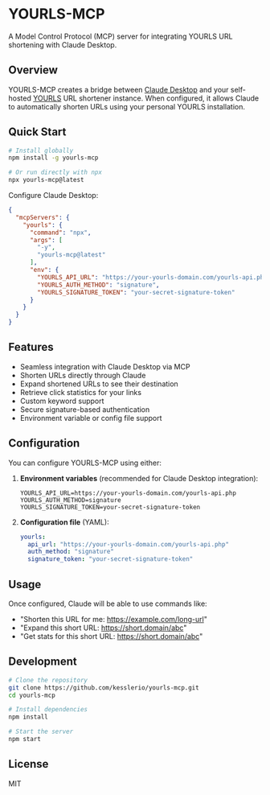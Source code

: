 # YOURLS-MCP

A Model Control Protocol (MCP) server for integrating YOURLS URL shortening with Claude Desktop.

## Overview

YOURLS-MCP creates a bridge between [Claude Desktop](https://claude.ai/download) and your self-hosted [YOURLS](https://yourls.org/) URL shortener instance. When configured, it allows Claude to automatically shorten URLs using your personal YOURLS installation.

## Quick Start

```bash
# Install globally
npm install -g yourls-mcp

# Or run directly with npx
npx yourls-mcp@latest
```

Configure Claude Desktop:
```json
{
  "mcpServers": {
    "yourls": {
      "command": "npx",
      "args": [
        "-y",
        "yourls-mcp@latest"
      ],
      "env": {
        "YOURLS_API_URL": "https://your-yourls-domain.com/yourls-api.php",
        "YOURLS_AUTH_METHOD": "signature",
        "YOURLS_SIGNATURE_TOKEN": "your-secret-signature-token"
      }
    }
  }
}
```

## Features

- Seamless integration with Claude Desktop via MCP
- Shorten URLs directly through Claude
- Expand shortened URLs to see their destination
- Retrieve click statistics for your links
- Custom keyword support
- Secure signature-based authentication
- Environment variable or config file support

## Configuration

You can configure YOURLS-MCP using either:

1. **Environment variables** (recommended for Claude Desktop integration):
   ```
   YOURLS_API_URL=https://your-yourls-domain.com/yourls-api.php
   YOURLS_AUTH_METHOD=signature
   YOURLS_SIGNATURE_TOKEN=your-secret-signature-token
   ```

2. **Configuration file** (YAML):
   ```yaml
   yourls:
     api_url: "https://your-yourls-domain.com/yourls-api.php"
     auth_method: "signature"
     signature_token: "your-secret-signature-token"
   ```

## Usage

Once configured, Claude will be able to use commands like:

- "Shorten this URL for me: https://example.com/long-url"
- "Expand this short URL: https://short.domain/abc"
- "Get stats for this short URL: https://short.domain/abc"

## Development

```bash
# Clone the repository
git clone https://github.com/kesslerio/yourls-mcp.git
cd yourls-mcp

# Install dependencies
npm install

# Start the server
npm start
```

## License

MIT